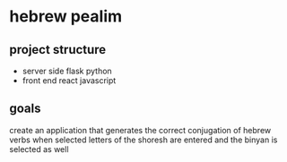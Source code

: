 # hebrew pealim 

## project structure

 - server side flask python
 - front end react javascript

## goals

create an application that generates the correct conjugation of hebrew verbs
 when selected letters of the shoresh are entered and the binyan
 is selected as well
